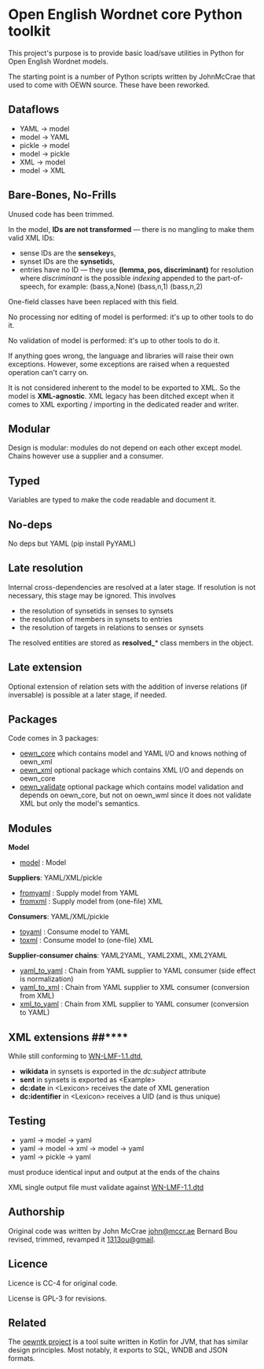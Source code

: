 # Open English Wordnet core Python toolkit

This project's purpose is to provide basic load/save utilities in Python for Open English Wordnet models.

The starting point is a number of Python scripts written by JohnMcCrae that used to come with OEWN source.
These have been reworked.

## Dataflows

* YAML -> model
* model -> YAML
* pickle -> model
* model -> pickle
* XML -> model
* model -> XML

## Bare-Bones, No-Frills

Unused code has been trimmed.

In the model, **IDs are not transformed** — there is no mangling to make them valid XML IDs:

* sense IDs are the **sensekey**s,
* synset IDs are the **synsetid**s,
* entries have no ID — they use **(lemma, pos, discriminant)** for resolution
  where _discriminant_ is the possible _indexing_ appended to the part-of-speech, for example:
  (bass,a,None)
  (bass,n,1)
  (bass,n,2)

One-field classes have been replaced with this field.

No processing nor editing of model is performed: it's up to other tools to do it.

No validation of model is performed: it's up to other tools to do it.

If anything goes wrong, the language and libraries will raise their own exceptions.
However, some exceptions are raised when a requested operation can't carry on.

It is not considered inherent to the model to be exported to XML.
So the model is **XML-agnostic**. XML legacy has been ditched except when it comes to XML exporting / importing in the dedicated
reader and writer.

## Modular

Design is modular: modules do not depend on each other except model. Chains however
use a supplier and a consumer.

## Typed

Variables are typed to make the code readable and document it.

## No-deps

No deps but YAML (pip install PyYAML)

## Late resolution

Internal cross-dependencies are resolved at a later stage. If resolution is not necessary, this stage may be ignored. This
involves

- the resolution of synsetids in senses to synsets
- the resolution of members in synsets to entries
- the resolution of targets in relations to senses or synsets

The resolved entities are stored as **resolved_*** class members in the object.

## Late extension

Optional extension of relation sets with the addition of inverse relations (if inversable) is possible at a later stage, if
needed.

## Packages

Code comes in 3 packages:

* [oewn_core](https://github.com/oewntk/oewn-core/oewn_core) which contains model and YAML I/O and knows nothing of oewn_xml
* [oewn_xml](https://github.com/oewntk/oewn-core/oewn_xml) optional package which contains XML I/O and depends on oewn_core
* [oewn_validate](https://github.com/oewntk/oewn-core/oewn_validate) optional package which contains model validation and depends on oewn_core, but not on oewn_wml
  since it does not validate XML but only the model's semantics.

## Modules ##

**Model**

- [model](https://github.com/oewntk/oewn-core/oewn_core/wordnet.py) : Model

**Suppliers**:  YAML/XML/pickle

- [fromyaml](https://github.com/oewntk/oewn-core/oewn_core/wordnet_fromyaml.py) : Supply model from YAML
- [fromxml](https://github.com/oewntk/oewn-core/oewn_xml/wordnet_fromxml.py) : Supply model from (one-file) XML

**Consumers**: YAML/XML/pickle

- [toyaml](https://github.com/oewntk/oewn-core/oewn_core/wordnet_toyaml.py) : Consume model to YAML
- [toxml](https://github.com/oewntk/oewn-core/oewn_xml/wordnet_toxml.py) : Consume model to (one-file) XML

**Supplier-consumer chains**: YAML2YAML, YAML2XML, XML2YAML

- [yaml_to_yaml](https://github.com/oewntk/oewn-core/oewn_core/yaml_to_yaml.py) : Chain from YAML supplier to YAML consumer (side effect is normalization)
- [yaml_to_xml](https://github.com/oewntk/oewn-core/oewn_xml/yaml_to_xml.py)  : Chain from YAML supplier to XML consumer (conversion from XML)
- [xml_to_yaml](https://github.com/oewntk/oewn-core/oewn_xml/xml_to_yaml.py)  : Chain from XML supplier to YAML consumer (conversion to YAML)

## XML extensions ##****

While still conforming to [WN-LMF-1.1.dtd](https://github.com/globalwordnet/schemas/blob/master/WN-LMF-1.1.dtd),

* **wikidata** in synsets is exported in the _dc:subject_ attribute
* **sent** in synsets is exported as \<Example>
* **dc:date** in \<Lexicon> receives the date of XML generation
* **dc:identifier** in \<Lexicon> receives a UID (and is thus unique)

## Testing ##

* yaml → model → yaml
* yaml → model → xml → model → yaml
* yaml → pickle → yaml

must produce identical input and output at the ends of the chains

XML single output file must validate against [WN-LMF-1.1.dtd](https://github.com/globalwordnet/schemas/blob/master/WN-LMF-1.3.dtd)

## Authorship ##

Original code was written by John McCrae <john@mccr.ae>
Bernard Bou revised, trimmed, revamped it <1313ou@gmail>.

## Licence ##

Licence is CC-4 for original code.

License is GPL-3 for revisions.

## Related ##

The [oewntk project](https://github.com/oewntk/oewntk) is a tool suite written in Kotlin for JVM,
that has similar design principles. Most notably, it exports to SQL, WNDB and JSON formats.